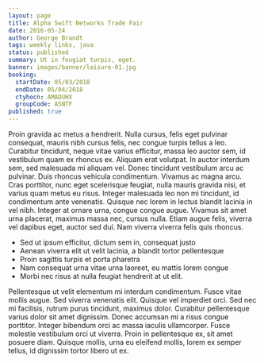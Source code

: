 ```yaml
---
layout: page
title: Alpha Swift Networks Trade Fair
date: 2016-05-24
author: George Brandt
tags: weekly links, java
status: published
summary: Ut in feugiat turpis, eget.
banner: images/banner/leisure-01.jpg
booking:
  startDate: 05/03/2018
  endDate: 05/04/2018
  ctyhocn: AMADUHX
  groupCode: ASNTF
published: true
---
```

Proin gravida ac metus a hendrerit. Nulla cursus, felis eget pulvinar consequat, mauris nibh cursus felis, nec congue turpis tellus a leo. Curabitur tincidunt, neque vitae varius efficitur, massa leo auctor sem, id vestibulum quam ex rhoncus ex. Aliquam erat volutpat. In auctor interdum sem, sed malesuada mi aliquam vel. Donec tincidunt vestibulum arcu ac pulvinar. Duis rhoncus vehicula condimentum. Vivamus ac magna arcu. Cras porttitor, nunc eget scelerisque feugiat, nulla mauris gravida nisi, et varius quam metus eu risus. Integer malesuada leo non mi tincidunt, id condimentum ante venenatis. Quisque nec lorem in lectus blandit lacinia in vel nibh. Integer at ornare urna, congue congue augue. Vivamus sit amet urna placerat, maximus massa nec, cursus nulla. Etiam augue felis, viverra vel dapibus eget, auctor sed dui. Nam viverra viverra felis quis rhoncus.

* Sed ut ipsum efficitur, dictum sem in, consequat justo
* Aenean viverra elit ut velit lacinia, a blandit tortor pellentesque
* Proin sagittis turpis et porta pharetra
* Nam consequat urna vitae urna laoreet, eu mattis lorem congue
* Morbi nec risus at nulla feugiat hendrerit at ut elit.

Pellentesque ut velit elementum mi interdum condimentum. Fusce vitae mollis augue. Sed viverra venenatis elit. Quisque vel imperdiet orci. Sed nec mi facilisis, rutrum purus tincidunt, maximus dolor. Curabitur pellentesque varius dolor sit amet dignissim. Donec accumsan mi a risus congue porttitor. Integer bibendum orci ac massa iaculis ullamcorper. Fusce molestie vestibulum orci ut viverra. Proin in pellentesque ex, sit amet posuere diam. Quisque mollis, urna eu eleifend mollis, lorem ex semper tellus, id dignissim tortor libero ut ex.
